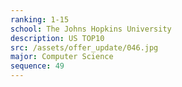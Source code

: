 ```yaml
---
ranking: 1-15
school: The Johns Hopkins University
description: US TOP10
src: /assets/offer_update/046.jpg
major: Computer Science
sequence: 49
---
```


